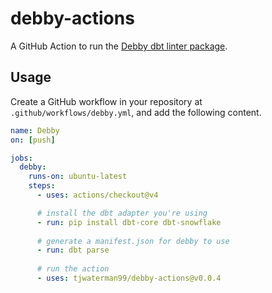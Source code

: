 # debby-actions

A GitHub Action to run the [Debby dbt linter package](https://www.debbyapp.com).

## Usage

Create a GitHub workflow in your repository at `.github/workflows/debby.yml`, and add the following content.

```yaml
name: Debby
on: [push]

jobs:
  debby:
    runs-on: ubuntu-latest
    steps:
      - uses: actions/checkout@v4

      # install the dbt adapter you're using
      - run: pip install dbt-core dbt-snowflake
      
      # generate a manifest.json for debby to use
      - run: dbt parse 
      
      # run the action
      - uses: tjwaterman99/debby-actions@v0.0.4
```
